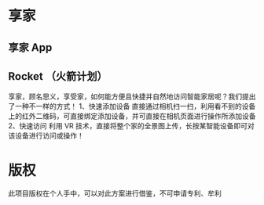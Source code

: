 # 享家
## 享家 App
## Rocket （火箭计划）
享家，顾名思义，享受家，如何能方便且快捷并自然地访问智能家居呢？我们提出了一种不一样的方式！
1、快速添加设备
  直接通过相机扫一扫，利用看不到的设备上的红外二维码，可直接绑定添加设备，并可直接在相机页面进行操作所添加设备
2、快速访问
  利用 VR 技术，直接将整个家的全景图上传，长按某智能设备即可对该设备进行访问或操作！

# 版权
此项目版权在个人手中，可以对此方案进行借鉴，不可申请专利、牟利
